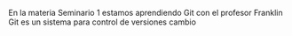 En la materia Seminario 1 estamos aprendiendo Git con el profesor Franklin
Git es un sistema para control de versiones
cambio